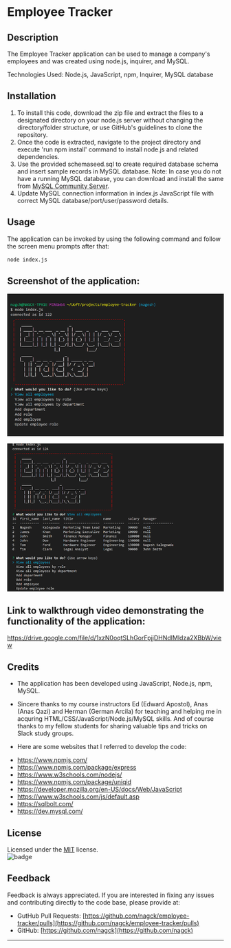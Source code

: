 # Employee Tracker

## Description
The Employee Tracker application can be used to manage a company's employees and was created using node.js, inquirer, and MySQL.

Technologies Used: Node.js, JavaScript, npm, Inquirer, MySQL database

## Installation

1. To install this code, download the zip file and extract the files to a designated directory on your node.js server without changing the directory/folder structure, or use GitHub's guidelines to clone the repository. 
2. Once the code is extracted, navigate to the project directory and execute 'run npm install' command to install node.js and related dependencies.
3. Use the provided schemaseed.sql to create required database schema and insert sample records in MySQL database. Note: In case you do not have a running MySQL database, you can download and install the same from [MySQL Community Server](https://dev.mysql.com/downloads/mysql).
4.  Update MySQL connection information in index.js JavaScript file with correct MySQL database/port/user/password details.

## Usage 
The application can be invoked by using the following command and follow the screen menu prompts after that:

```bash
node index.js
```
## Screenshot of the application:
![](Assets/images/emp-tracker1.png)


![](Assets/images/emp-tracker2.png)


## Link to walkthrough video demonstrating the functionality of the application:
https://drive.google.com/file/d/1xzN0oqtSLhGorFpjjDHNdIMldza2XBbW/view

## Credits

- The application has been developed using JavaScript, Node.js, npm, MySQL. 

- Sincere thanks to my course instructors Ed (Edward Apostol), Anas (Anas Qazi) and Herman (German Arcila) for teaching and helping me in acquring HTML/CSS/JavaScript/Node.js/MySQL skills. And of course thanks to my fellow students for sharing valuable tips and tricks on Slack study groups.

- Here are some websites that I referred to develop the code:
* https://www.npmjs.com/
* https://www.npmjs.com/package/express
* https://www.w3schools.com/nodejs/
* https://www.npmjs.com/package/uniqid
* https://developer.mozilla.org/en-US/docs/Web/JavaScript
* https://www.w3schools.com/js/default.asp
* https://sqlbolt.com/
* https://dev.mysql.com/



## License
Licensed under the [MIT](https://choosealicense.com/licenses/mit/) license.<br>
![badge](https://img.shields.io/badge/license-mit-brightgreen)<br />
## Feedback
Feedback is always appreciated. If you are interested in fixing any issues and contributing directly to the code base, please provide at:
- GutHub Pull Requests: [https://github.com/nagck/employee-tracker/pulls](https://github.com/nagck/employee-tracker/pulls)
- GitHub: [https://github.com/nagck](https://github.com/nagck)

---

